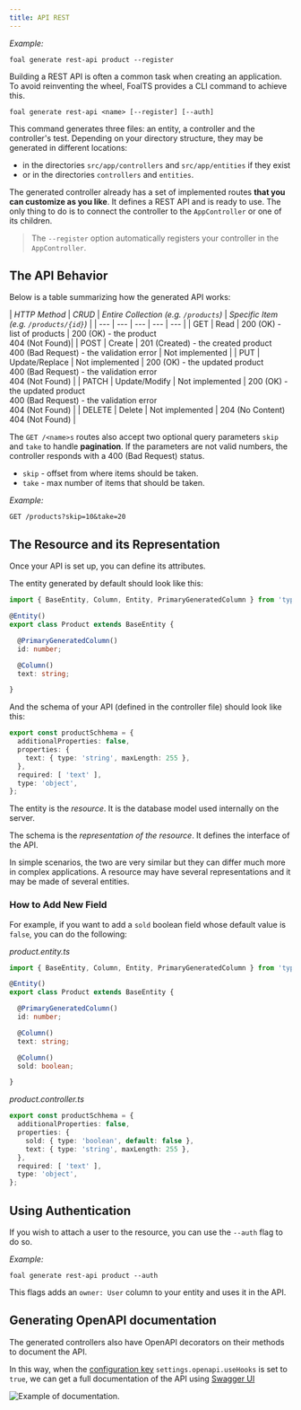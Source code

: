 ```yaml
---
title: API REST
---
```



*Example:*
```
foal generate rest-api product --register
```

Building a REST API is often a common task when creating an application. To avoid reinventing the wheel, FoalTS provides a CLI command to achieve this.

```
foal generate rest-api <name> [--register] [--auth]
```

This command generates three files: an entity, a controller and the controller's test. Depending on your directory structure, they may be generated in different locations:

- in the directories `src/app/controllers` and `src/app/entities` if they exist
- or in the directories `controllers` and `entities`.

The generated controller already has a set of implemented routes **that you can customize as you like**. It defines a REST API and is ready to use. The only thing to do is to connect the controller to the `AppController` or one of its children.

> The `--register` option automatically registers your controller in the `AppController`.

## The API Behavior

Below is a table summarizing how the generated API works:

| *HTTP Method* | *CRUD* | *Entire Collection (e.g. `/products`)* | *Specific Item (e.g. `/products/{id}`)* |
| --- | --- | --- | --- | --- |
| GET | Read | 200 (OK) - list of products | 200 (OK) - the product <br /> 404 (Not Found)|
| POST | Create | 201 (Created) - the created product <br /> 400 (Bad Request) - the validation error | Not implemented |
| PUT | Update/Replace | Not implemented | 200 (OK) - the updated product <br /> 400 (Bad Request) - the validation error <br /> 404 (Not Found) |
| PATCH | Update/Modify | Not implemented | 200 (OK) - the updated product <br /> 400 (Bad Request) - the validation error <br /> 404 (Not Found) |
| DELETE | Delete | Not implemented | 204 (No Content) <br /> 404 (Not Found) |

The `GET /<name>s` routes also accept two optional query parameters `skip` and `take` to handle **pagination**. If the parameters are not valid numbers, the controller responds with a 400 (Bad Request) status.

- `skip` - offset from where items should be taken.
- `take` - max number of items that should be taken.

*Example:*
```
GET /products?skip=10&take=20
```

## The Resource and its Representation

Once your API is set up, you can define its attributes.

The entity generated by default should look like this:
```typescript
import { BaseEntity, Column, Entity, PrimaryGeneratedColumn } from 'typeorm';

@Entity()
export class Product extends BaseEntity {

  @PrimaryGeneratedColumn()
  id: number;

  @Column()
  text: string;

}
```

And the schema of your API (defined in the controller file) should look like this:
```typescript
export const productSchhema = {
  additionalProperties: false,
  properties: {
    text: { type: 'string', maxLength: 255 },
  },
  required: [ 'text' ],
  type: 'object',
};
```

The entity is the *resource*. It is the database model used internally on the server.

The schema is the *representation of the resource*. It defines the interface of the API.

In simple scenarios, the two are very similar but they can differ much more in complex applications. A resource may have several representations and it may be made of several entities.

### How to Add New Field

For example, if you want to add a `sold` boolean field whose default value is `false`, you can do the following:

*product.entity.ts*
```typescript
import { BaseEntity, Column, Entity, PrimaryGeneratedColumn } from 'typeorm';

@Entity()
export class Product extends BaseEntity {

  @PrimaryGeneratedColumn()
  id: number;

  @Column()
  text: string;

  @Column()
  sold: boolean;

}
```

*product.controller.ts*
```typescript
export const productSchhema = {
  additionalProperties: false,
  properties: {
    sold: { type: 'boolean', default: false },
    text: { type: 'string', maxLength: 255 },
  },
  required: [ 'text' ],
  type: 'object',
};
```

## Using Authentication

If you wish to attach a user to the resource, you can use the `--auth` flag to do so.

*Example:*
```
foal generate rest-api product --auth
```

This flags adds an `owner: User` column to your entity and uses it in the API.

## Generating OpenAPI documentation

The generated controllers also have OpenAPI decorators on their methods to document the API.

In this way, when the [configuration key](../architecture/configuration.md) `settings.openapi.useHooks` is set to `true`, we can get a full documentation of the API using [Swagger UI](./openapi-and-swagger-ui.md)

![Example of documentation](./images/rest-openapi.png).